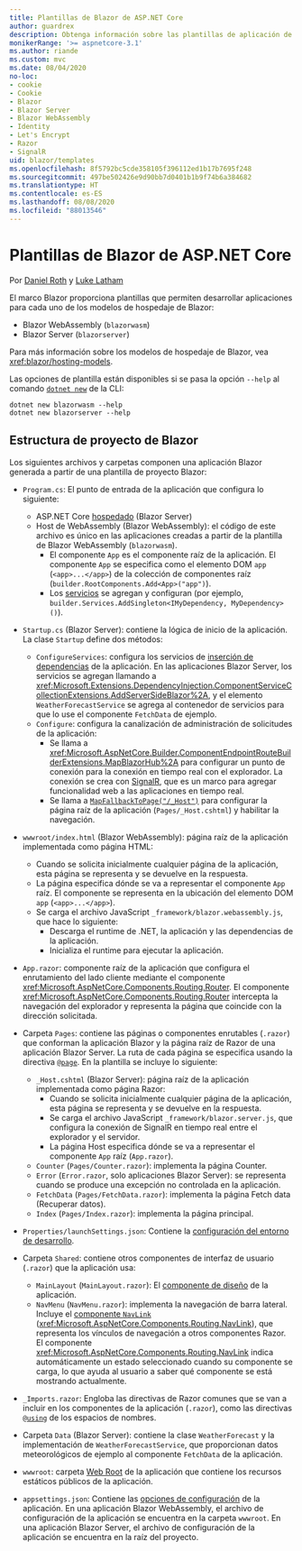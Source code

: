 ```yaml
---
title: Plantillas de Blazor de ASP.NET Core
author: guardrex
description: Obtenga información sobre las plantillas de aplicación de Blazor de ASP.NET Core y la estructura de proyecto de Blazor.
monikerRange: '>= aspnetcore-3.1'
ms.author: riande
ms.custom: mvc
ms.date: 08/04/2020
no-loc:
- cookie
- Cookie
- Blazor
- Blazor Server
- Blazor WebAssembly
- Identity
- Let's Encrypt
- Razor
- SignalR
uid: blazor/templates
ms.openlocfilehash: 8f5792bc5cde358105f396112ed1b17b7695f248
ms.sourcegitcommit: 497be502426e9d90bb7d0401b1b9f74b6a384682
ms.translationtype: HT
ms.contentlocale: es-ES
ms.lasthandoff: 08/08/2020
ms.locfileid: "88013546"
---
```

# <a name="aspnet-core-no-locblazor-templates"></a>Plantillas de Blazor de ASP.NET Core

Por [Daniel Roth](https://github.com/danroth27) y [Luke Latham](https://github.com/guardrex)

El marco Blazor proporciona plantillas que permiten desarrollar aplicaciones para cada uno de los modelos de hospedaje de Blazor:

* Blazor WebAssembly (`blazorwasm`)
* Blazor Server (`blazorserver`)

Para más información sobre los modelos de hospedaje de Blazor, vea <xref:blazor/hosting-models>.

Las opciones de plantilla están disponibles si se pasa la opción `--help` al comando [`dotnet new`](/dotnet/core/tools/dotnet-new) de la CLI:

```dotnetcli
dotnet new blazorwasm --help
dotnet new blazorserver --help
```

## <a name="no-locblazor-project-structure"></a>Estructura de proyecto de Blazor

Los siguientes archivos y carpetas componen una aplicación Blazor generada a partir de una plantilla de proyecto Blazor:

* `Program.cs`: El punto de entrada de la aplicación que configura lo siguiente:

  * ASP.NET Core [hospedado](xref:fundamentals/host/generic-host) (Blazor Server)
  * Host de WebAssembly (Blazor WebAssembly): el código de este archivo es único en las aplicaciones creadas a partir de la plantilla de Blazor WebAssembly (`blazorwasm`).
    * El componente `App` es el componente raíz de la aplicación. El componente `App` se especifica como el elemento DOM `app` (`<app>...</app>`) de la colección de componentes raíz (`builder.RootComponents.Add<App>("app")`).
    * Los [servicios](xref:blazor/fundamentals/dependency-injection) se agregan y configuran (por ejemplo, `builder.Services.AddSingleton<IMyDependency, MyDependency>()`).

* `Startup.cs` (Blazor Server): contiene la lógica de inicio de la aplicación. La clase `Startup` define dos métodos:

  * `ConfigureServices`: configura los servicios de [inserción de dependencias](xref:fundamentals/dependency-injection) de la aplicación. En las aplicaciones Blazor Server, los servicios se agregan llamando a <xref:Microsoft.Extensions.DependencyInjection.ComponentServiceCollectionExtensions.AddServerSideBlazor%2A>, y el elemento `WeatherForecastService` se agrega al contenedor de servicios para que lo use el componente `FetchData` de ejemplo.
  * `Configure`: configura la canalización de administración de solicitudes de la aplicación:
    * Se llama a <xref:Microsoft.AspNetCore.Builder.ComponentEndpointRouteBuilderExtensions.MapBlazorHub%2A> para configurar un punto de conexión para la conexión en tiempo real con el explorador. La conexión se crea con [SignalR](xref:signalr/introduction), que es un marco para agregar funcionalidad web a las aplicaciones en tiempo real.
    * Se llama a [`MapFallbackToPage("/_Host")`](xref:Microsoft.AspNetCore.Builder.RazorPagesEndpointRouteBuilderExtensions.MapFallbackToPage*) para configurar la página raíz de la aplicación (`Pages/_Host.cshtml`) y habilitar la navegación.

* `wwwroot/index.html` (Blazor WebAssembly): página raíz de la aplicación implementada como página HTML:
  * Cuando se solicita inicialmente cualquier página de la aplicación, esta página se representa y se devuelve en la respuesta.
  * La página especifica dónde se va a representar el componente `App` raíz. El componente se representa en la ubicación del elemento DOM `app` (`<app>...</app>`).
  * Se carga el archivo JavaScript `_framework/blazor.webassembly.js`, que hace lo siguiente:
    * Descarga el runtime de .NET, la aplicación y las dependencias de la aplicación.
    * Inicializa el runtime para ejecutar la aplicación.

* `App.razor`: componente raíz de la aplicación que configura el enrutamiento del lado cliente mediante el componente <xref:Microsoft.AspNetCore.Components.Routing.Router>. El componente <xref:Microsoft.AspNetCore.Components.Routing.Router> intercepta la navegación del explorador y representa la página que coincide con la dirección solicitada.

* Carpeta `Pages`: contiene las páginas o componentes enrutables (`.razor`) que conforman la aplicación Blazor y la página raíz de Razor de una aplicación Blazor Server. La ruta de cada página se especifica usando la directiva [`@page`](xref:mvc/views/razor#page). En la plantilla se incluye lo siguiente:
  * `_Host.cshtml` (Blazor Server): página raíz de la aplicación implementada como página Razor:
    * Cuando se solicita inicialmente cualquier página de la aplicación, esta página se representa y se devuelve en la respuesta.
    * Se carga el archivo JavaScript `_framework/blazor.server.js`, que configura la conexión de SignalR en tiempo real entre el explorador y el servidor.
    * La página Host especifica dónde se va a representar el componente `App` raíz (`App.razor`).
  * `Counter` (`Pages/Counter.razor`): implementa la página Counter.
  * `Error` (`Error.razor`, solo aplicaciones Blazor Server): se representa cuando se produce una excepción no controlada en la aplicación.
  * `FetchData` (`Pages/FetchData.razor`): implementa la página Fetch data (Recuperar datos).
  * `Index` (`Pages/Index.razor`): implementa la página principal.
  
* `Properties/launchSettings.json`: Contiene la [configuración del entorno de desarrollo](xref:fundamentals/environments#development-and-launchsettingsjson).

* Carpeta `Shared`: contiene otros componentes de interfaz de usuario (`.razor`) que la aplicación usa:
  * `MainLayout` (`MainLayout.razor`): El [componente de diseño](xref:blazor/layouts) de la aplicación.
  * `NavMenu` (`NavMenu.razor`): implementa la navegación de barra lateral. Incluye el [componente `NavLink`](xref:blazor/fundamentals/routing#navlink-component) (<xref:Microsoft.AspNetCore.Components.Routing.NavLink>), que representa los vínculos de navegación a otros componentes Razor. El componente <xref:Microsoft.AspNetCore.Components.Routing.NavLink> indica automáticamente un estado seleccionado cuando su componente se carga, lo que ayuda al usuario a saber qué componente se está mostrando actualmente.

* `_Imports.razor`: Engloba las directivas de Razor comunes que se van a incluir en los componentes de la aplicación (`.razor`), como las directivas [`@using`](xref:mvc/views/razor#using) de los espacios de nombres.

* Carpeta `Data` (Blazor Server): contiene la clase `WeatherForecast` y la implementación de `WeatherForecastService`, que proporcionan datos meteorológicos de ejemplo al componente `FetchData` de la aplicación.

* `wwwroot`: carpeta [Web Root](xref:fundamentals/index#web-root) de la aplicación que contiene los recursos estáticos públicos de la aplicación.

* `appsettings.json`: Contiene las [opciones de configuración](xref:blazor/fundamentals/configuration) de la aplicación. En una aplicación Blazor WebAssembly, el archivo de configuración de la aplicación se encuentra en la carpeta `wwwroot`. En una aplicación Blazor Server, el archivo de configuración de la aplicación se encuentra en la raíz del proyecto.
